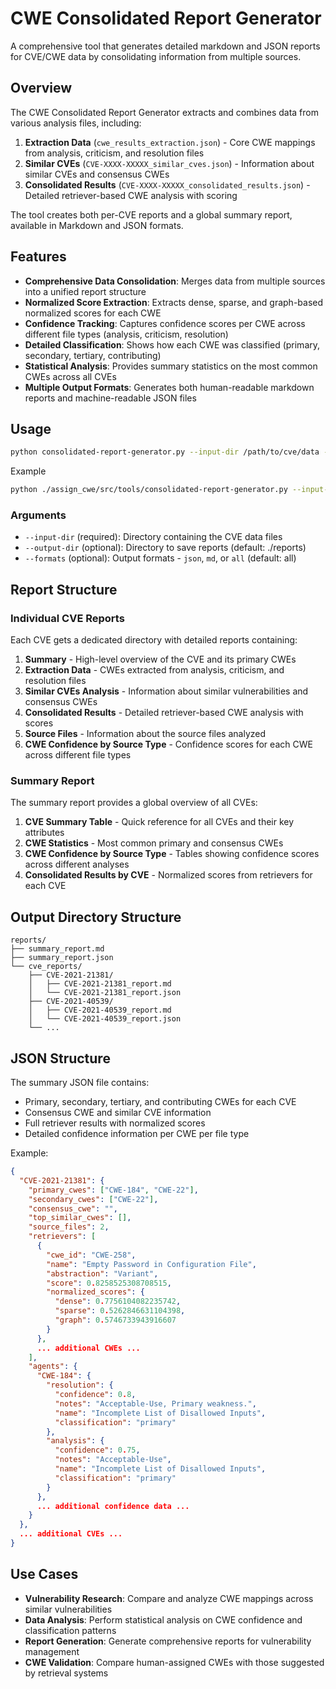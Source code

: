 # CWE Consolidated Report Generator

A comprehensive tool that generates detailed markdown and JSON reports for CVE/CWE data by consolidating information from multiple sources.

## Overview

The CWE Consolidated Report Generator extracts and combines data from various analysis files, including:

1. **Extraction Data** (`cwe_results_extraction.json`) - Core CWE mappings from analysis, criticism, and resolution files
2. **Similar CVEs** (`CVE-XXXX-XXXXX_similar_cves.json`) - Information about similar CVEs and consensus CWEs
3. **Consolidated Results** (`CVE-XXXX-XXXXX_consolidated_results.json`) - Detailed retriever-based CWE analysis with scoring

The tool creates both per-CVE reports and a global summary report, available in Markdown and JSON formats.

## Features

- **Comprehensive Data Consolidation**: Merges data from multiple sources into a unified report structure
- **Normalized Score Extraction**: Extracts dense, sparse, and graph-based normalized scores for each CWE
- **Confidence Tracking**: Captures confidence scores per CWE across different file types (analysis, criticism, resolution)
- **Detailed Classification**: Shows how each CWE was classified (primary, secondary, tertiary, contributing)
- **Statistical Analysis**: Provides summary statistics on the most common CWEs across all CVEs
- **Multiple Output Formats**: Generates both human-readable markdown reports and machine-readable JSON files



## Usage

```bash
python consolidated-report-generator.py --input-dir /path/to/cve/data --output-dir /path/to/reports --formats all
```

Example

```bash
python ./assign_cwe/src/tools/consolidated-report-generator.py --input-dir ../cwe_assign_reports --formats all
```
### Arguments

- `--input-dir` (required): Directory containing the CVE data files
- `--output-dir` (optional): Directory to save reports (default: ./reports)
- `--formats` (optional): Output formats - `json`, `md`, or `all` (default: all)

## Report Structure

### Individual CVE Reports

Each CVE gets a dedicated directory with detailed reports containing:

1. **Summary** - High-level overview of the CVE and its primary CWEs
2. **Extraction Data** - CWEs extracted from analysis, criticism, and resolution files
3. **Similar CVEs Analysis** - Information about similar vulnerabilities and consensus CWEs
4. **Consolidated Results** - Detailed retriever-based CWE analysis with scores
5. **Source Files** - Information about the source files analyzed
6. **CWE Confidence by Source Type** - Confidence scores for each CWE across different file types

### Summary Report

The summary report provides a global overview of all CVEs:

1. **CVE Summary Table** - Quick reference for all CVEs and their key attributes
2. **CWE Statistics** - Most common primary and consensus CWEs
3. **CWE Confidence by Source Type** - Tables showing confidence scores across different analyses
4. **Consolidated Results by CVE** - Normalized scores from retrievers for each CVE

## Output Directory Structure

```
reports/
├── summary_report.md
├── summary_report.json
└── cve_reports/
    ├── CVE-2021-21381/
    │   ├── CVE-2021-21381_report.md
    │   └── CVE-2021-21381_report.json
    ├── CVE-2021-40539/
    │   ├── CVE-2021-40539_report.md
    │   └── CVE-2021-40539_report.json
    └── ...
```

## JSON Structure

The summary JSON file contains:
- Primary, secondary, tertiary, and contributing CWEs for each CVE
- Consensus CWE and similar CVE information
- Full retriever results with normalized scores
- Detailed confidence information per CWE per file type

Example:
```json
{
  "CVE-2021-21381": {
    "primary_cwes": ["CWE-184", "CWE-22"],
    "secondary_cwes": ["CWE-22"],
    "consensus_cwe": "",
    "top_similar_cwes": [],
    "source_files": 2,
    "retrievers": [
      {
        "cwe_id": "CWE-258",
        "name": "Empty Password in Configuration File",
        "abstraction": "Variant",
        "score": 0.8258525308708515,
        "normalized_scores": {
          "dense": 0.7756104082235742,
          "sparse": 0.5262846631104398,
          "graph": 0.5746733943916607
        }
      },
      ... additional CWEs ...
    ],
    "agents": {
      "CWE-184": {
        "resolution": {
          "confidence": 0.8,
          "notes": "Acceptable-Use, Primary weakness.",
          "name": "Incomplete List of Disallowed Inputs",
          "classification": "primary"
        },
        "analysis": {
          "confidence": 0.75,
          "notes": "Acceptable-Use",
          "name": "Incomplete List of Disallowed Inputs",
          "classification": "primary"
        }
      },
      ... additional confidence data ...
    }
  },
  ... additional CVEs ...
}
```

## Use Cases

- **Vulnerability Research**: Compare and analyze CWE mappings across similar vulnerabilities
- **Data Analysis**: Perform statistical analysis on CWE confidence and classification patterns
- **Report Generation**: Generate comprehensive reports for vulnerability management
- **CWE Validation**: Compare human-assigned CWEs with those suggested by retrieval systems


